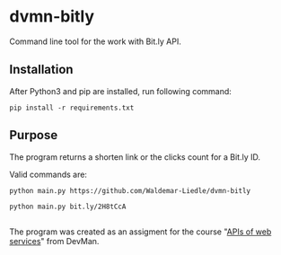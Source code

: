 <h1>dvmn-bitly</h1>
<p>Command line tool for the work with Bit.ly API.</p>
<h2>Installation</h2>
<p>After Python3 and pip are installed, run following command:</p>
<p><code>pip install -r requirements.txt</code></p>
<h2>Purpose</h2>
<p>The program returns a shorten link or the clicks count for a Bit.ly ID.</p>
<p>Valid commands are:</p>
<p><code>python main.py https://github.com/Waldemar-Liedle/dvmn-bitly</code></p>
<p><code>python main.py bit.ly/2H8tCcA</code></p>
<h2></h2>
<p>The program was created as an assigment for the course "<a href="https://dvmn.org/modules/web-api/">APIs of web services</a>" from DevMan.</p>
